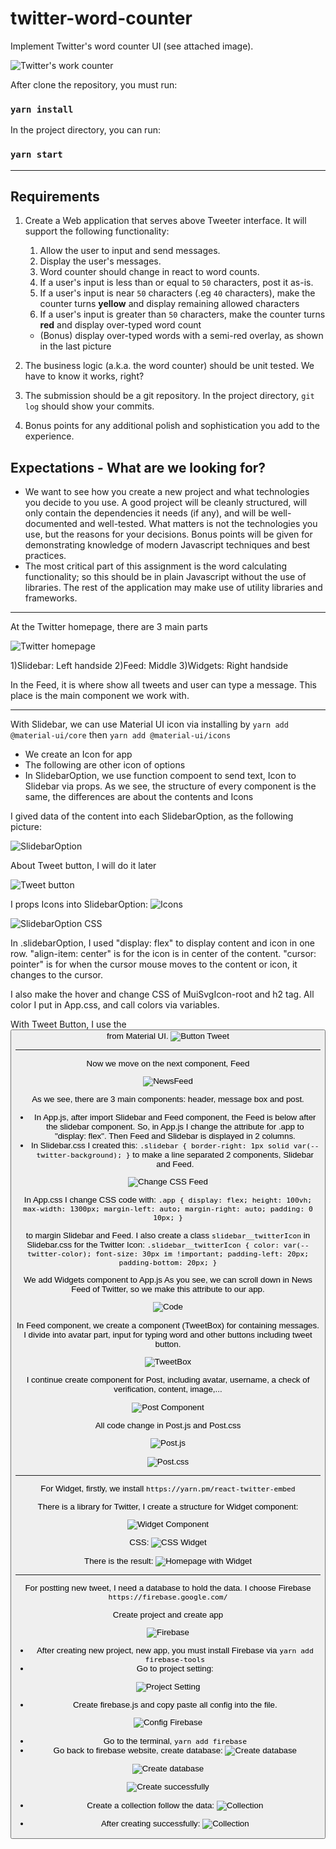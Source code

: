 # twitter-word-counter
Implement Twitter's word counter UI (see attached image).

![Twitter's work counter](https://gist.githubusercontent.com/huygn/ceda027d1f679ba2a99a2630815e5ff7/raw/d860a2917372c8f155e9a2c20161d9076e4b8340/image.jpg)

After clone the repository, you must run:

### `yarn install` 

In the project directory, you can run:

### `yarn start`

_______________________________________
## Requirements

1. Create a Web application that serves above Tweeter interface. It will support the following functionality:

    1. Allow the user to input and send messages.
    1. Display the user's messages.
    1. Word counter should change in react to word counts.
    1. If a user's input is less than or equal to `50` characters, post it as-is.
    1. If a user's input is near `50` characters (.eg `40` characters), make the counter turns **yellow** and display remaining allowed characters
    1. If a user's input is greater than `50` characters, make the counter turns **red** and display over-typed word count
      - (Bonus) display over-typed words with a semi-red overlay, as shown in the last picture

2. The business logic (a.k.a. the word counter) should be unit tested. We have to know it works, right?
3. The submission should be a git repository. In the project directory, `git log` should show your commits.
4. Bonus points for any additional polish and sophistication you add to the experience.

## Expectations - What are we looking for?

- We want to see how you create a new project and what technologies you decide to you use. A good project will be cleanly structured, will only contain the dependencies it needs (if any), and will be well-documented and well-tested. What matters is not the technologies you use, but the reasons for your decisions. Bonus points will be given for demonstrating knowledge of modern Javascript techniques and best practices.
- The most critical part of this assignment is the word calculating functionality; so this should be in plain Javascript without the use of libraries. The rest of the application may make use of utility libraries and frameworks.
_______________________________________

At the Twitter homepage, there are 3 main parts

![Twitter homepage](https://lh3.googleusercontent.com/01Cz8C7ZBp6USRXf-Ge_WAfdYhW72VLRd-P86OH-lTtz49etSj9Q9JwYyyT_7L6NOyLL2cO_sDjGLraHyQxqoDwSKn_BepQo_j0wTPWg7LCGmIq4j_AdJcoH_3SL4UVoFxgBpvnwQyp6t52m5QMgzGj6O_5139uMnh_iFrIzity76PISfi6Sl7R7sVb73e9J9txq-FH6V9qPOtqXtO25pIpVzgaXZsLiKZLD1N4-Mx5NqHjto4gh9FtS0khxcC9jPfJHmO7-iGQnKrm6IvyW_sgQBgCkAHXuPJCLP_wZHwQLaR4mKaGsP-SnQP9qMuaFaErkuGZHPdW0RpKQ05_N_xQW43SUTU3IxioqPusQcI9vvXmd3ta8qkRuRY6MqmL1P9lgcQspJvyeYrxZFQCuynsiIuOk38g3V8rzZjeR3GXxXO3pTc_rnP4V75Z7sibK3xn7NOMjfyv9efFYFad3YbU2W6s9ZZRN3RRtNUF3ejEhz0XYVEJuTmX7ou6BE7MhNy8Rcb519Yf25X72LyvivRHfBUJ_PoJxwC5NNnbNNqhJTDqHsdSXZHccc5kxslN6K6uEsheJ9rohEaJoZbLG60K4mdnLS-IgDU5U9hm2fujkUUtay_c5-QeVrBDW9DamYqS21kY4cZca8ERNVkfCQcjVxj68avvO8cQMUZo7Vmv6ne18190yqnF54QGwM0xI_-W2AHddpPAC---AgbMoZWc=w1688-h949-no?authuser=0)

1)Slidebar: Left handside
2)Feed: Middle
3)Widgets: Right handside

In the Feed, it is where show all tweets and user can type a message. This place is the main component we work with.

_______________________________________
With Slidebar, we can use Material UI icon via installing by `yarn add @material-ui/core` then `yarn add @material-ui/icons`
- We create an Icon for app
- The following are other icon of options 
- In SlidebarOption, we use function compoent to send text, Icon to Slidebar via props. As we see, the structure of every component is the same, the differences are about the contents and Icons

I gived data of the content into each SlidebarOption, as the following picture:

 ![SlidebarOption](https://lh3.googleusercontent.com/cJDPtThFNOKCJWycxxA6VDOJXXzqlTk_Lm-JzcXbXDzEc92YBmz9x7eZhCiV-aNaYj-T9FRs_oDJduzoGc1Nx0CW8CJDBI8XrxvwzQVcjMTxXNUBoyziWlczneOkwLL8QaMn6u0UBLRRUWTJTzhA0zTc-McLpIXr3Q1gp1qd3gDV1833rWdwqY95AQ7tiDIthfmHJ3ucgcdOrNJ3qOPXAtGRNm4Cqkv4A9uMjAa0iMAhhp2A08UZTadbG5kfV-QoIfyDrF4axzC5N3LSJU-cGtqFgIYUb1af0V8Oj2rDjIz7yl7BLQrr654p9zP1KE9y1wm800P4eJdxeR2s25ZxOV8xFihFouC9cwjAmT4iIKAiSCvWrlvhHSw-K3Q4YMtKBf0BovsluKHA3WMxesH3gOYX-dpHxkGzWnN_KzEzCjTF4JleP6DCTUBOZmmuJJO8WKQ467AMoBeJIpx37ygntm8NcdCTAeQjugz7wzEW3qaL29utLTFs-2wMahGNQOFFrb2IIUXY8N84Z00vNREDAHw3vnDcu2zpt6jtCSsWds8OAuTq0wb-PqdtB2L5DihGXK-IPB8RhIzRJ0QrpCkn0ZNJdDiuTTKbuoH37kM-N5Jq96Y6MAugvkvRQoVjM1ly7Akjpu-rfSaYkARL7QnBJi2leQUwIOBkXl5BKIWRPBd4uocGahcU_PkR-NpCtErRggwJfF6UmwRu78-HnExBFkE=w1688-h949-no?authuser=0)

 About Tweet button, I will do it later

 ![Tweet button](https://lh3.googleusercontent.com/y8w8lWFfUVdnV3aU6XlLnHvadmkODgl5rdSpS_pk1qPnrSN9GV3bNsEcl4EtRUY_14-IVCCktyuJ8Afj-cGhjQl5hMoMXa-RivghP3DUH910S2ZSIYPKjpb1o_K-sDUIf430R82IkF3LXou1ZpIPJ7KPJoJChNLutkmEZR8EXk3XLXMKODbEB60vFsenv_HK2PkWH8FjeY9w17d5BeHibM_Z3PrVLPsrSMW0gRE7e4vH5FbH45WCFTbBU-fodAUwd3Jn_1r4SwtHgBbgfUN7orfiJE_Ul-4mcTmuF7_iUJc-tRxfAlGeYf89r2w8Tx62R4I3pQxOFSVAN0VeIzBUqcmJze4EvWemvw0bl9z-j4FD4iPts_JFFiYh1DsCuA2LiHva-pW2_BnRm8QpISFqdSYmkMpP8jf-yScgRMZWvNHIUU3_5EjZWiqEzapzYY3dDuslcCzLAsDuYJRF5ptbMWlA9H6XBPiAH335H87sbwqNGznJiRpfNQvtSACTLukDVRaYBxbc4F1tz2NLULDd7mZ0DK1ZVPURcj26YqqcW0cZCF1I3sJZV1loPFYhn64e6pt5_2AGvc8fc2JSKIn8H39iMZGZlIqPbvNSdkLT4LwgVEMl1kRPGAhT3YCpfpoRt1tmsn9ywBuFA3PF9_jIz81hsljhyAAYf5Vi9oDL5TRjWMdQglYEwwFs6x9o5tW9tSASsw8J9hGtj39N9e8E3dI=w1688-h949-no?authuser=0)

 I props Icons into SlidebarOption:
  ![Icons](https://lh3.googleusercontent.com/Qg_KO1a3zvCqcpMuzMkWSzeilrypIMAfFPN3FlMWPoqAYo58zy4Dralw6q4SpVVPf1yOtJTMjZ6VmSSwD2lZZEgQi3iJ5siqCSo_cw_P4_uIFFT66MIosSgqb9zbmBU2ID3tvvKH6j_mIQ7KrIf43QqgcVYZ927AfvY4NFJCp_sQAETqLU2mPYRbxTNhbmZgt7upcaarrhmb6qga9LhOlIxZkViCt5PVvYABq0ugTYF6rk7ceMSz8LmZdeEBj7Zf1Ky1hdaHQONw1OVHgy5gQ-YOOK5IRp1mevJBtk-04jjdgJYa9fWUr4nmP6LxRkUgkjun7wtTGrMWjl4Pfvk-fyQj2hafI3mf4kGqLZoUClqXsUM89BVO549PjkxrzqniF38q2e7GlAZbUVR60zzZEuTmJd72DY_LjwtA8tod2QoeO-LRhx9o6VnHWFNG6So9_ehm__lNTf_64ZAtJGOG9zx6469G04-BhFiH92yozBmTNjEtBNGCudgHYoWonZ8wkvLDgzqzIhYql-Q7_jOIXh_TvS2ESNnMEFGG7a1v8PPpLkcQAdgGb6F5MZEXNurn_NZaB_jPQ75Va3A4SFBTesDKApFSwI9mQOb5LUX-2D3KpRp6Yr3ssGuzRyEWpzmFz3_uaJlXBwP4GcW1hvkHaRZchgz7IvKL8VcQjruSnq9F7_oeuc_77e2GQbJ0HUkPF5FijKD26viiafmw6joIPDM=w1688-h949-no?authuser=0)

  ![SlidebarOption CSS](https://lh3.googleusercontent.com/TaUbBEvCowz--yrpUIWolhJ393f1TDLWEelx1Bzklx30-qdSh6DpS3iAAF7zJ-S9reP5AQBMuzGlovDu-WsnUPRc0g2tZ46nQhuMsz1JVxmZNaqVg31-abiwDLgyKU4FsXMGDIhgsgdg6B6IFt_8556X8K3-37QYsznmrdXL2a4H5eEbE6RijMHyxcH2SwXmmPssMzrhpEDOUq9OLY3JOK9YvXTXP6lnY2GFb2ysUnt-XzcTCYQQ2OSr04avjJoWZN1wjmBUT0SOH9T9nX-GqlCApYgTVuHkdKA-oqshsPF0TPriKaUhLzRLb5U9csOCWorYtqxoqxarq3AWCaAE8xeWkrSev-MK0CiKgedgmtYe83gcAejwSYbJ2ZVmaBYC3-yqRyCBn1GGEm8wWcuEjZ4vO4HpMgrPFIZJP8q8h6b1ExFbErP_i3_62_SZ5miYJCVCR8bi9nm7yjlF4hA5VCudCb-U2PBvQ8QQMWMMQ04q_maL0HqXNEX7I77P-LEEQaH1OuirGR2kGvHrZVZMb8gXNsomehW5JbNNEeqNoNEPHdtefiiWvSY-n2na_-FBCH1VLM29Yr7X-2tn1Nth-IUWEsCM4lVEF40bT37k1o6G6b-6Fx-q9mog2JqaOMq_M_l16wKuSACSbh0e4uZrG4kh038rwCGfYYcIPnDIR4kTVazV8jf00PyYveHq59PQIfw0S0b34No01Z9KZlxh2IQ=w1688-h949-no?authuser=0)

  In .slidebarOption, I used "display: flex" to display content and icon in one row. "align-item: center" is for the icon is in center of the content. "cursor: pointer" is for when the cursor mouse moves to the content or icon, it changes to the cursor.

  I also make the hover and change CSS of MuiSvgIcon-root and h2 tag. All color I put in App.css, and call colors via variables.

  With Tweet Button, I use the <Button> from Material UI. 
  ![Button Tweet](https://lh3.googleusercontent.com/Ze9XCaAmUewNZFUvJIE3Ves-gdba-rIp5Nx3H90KMqX_X18i0Ext3cuv9Wgru-BlnAeUu5lT-5Ng65kYRAJoi5ZEjef1ugGMdyEXUqlRWG3ek4qeKfLCKPtIZf2k53wLP61kFlTSixAF8kGiJ9t-Ow8gcXjwET0cQcGXEmjRjwePMwzhf8BcpBiX3yHH8A3GO778uimbnw1olkcfZzVoW72TgObEP-Y-SX-PKGwtL781p_25wn483qc2x-5fN2wwkGk-dF4EyNh3q6NLyiC4su6Oeer_rsIgT3DxvRrtrbZhMklA8rEHktIeio5Q3HVUoqBohSo95M2gntDt3XQtSNHTe_KKuSCrFfGPw7C90Ri_Z-UQMyTtXTDuHKuJ9lOXMMWJL8ytGyJMXrssNIgqSkjX6RoHcdMEK29c_0-ZogVZyJctSl1rdwfW1mLWo65lzZ9MmsnJWTw_Gj1_jHhSuMmj0jkPnIhQjJ4leVMJrVexaHavjl7mAlHoma6EMC_GYay2qOuv93b9QgGd-SkEVqRKg4GLhcnytp9I8Ed1vPDmK3B9x7YBTYuSv4aTf7c_gTwsZXtgztLThckWcxK2vtisuzycfnJMD2W6P4RXEMLUC9S6IEDrwEDw8hJ59X1IyfBFbICsClp6Db-Ba9hEusc8IGgSvTnDC5hDf91thvScyvHyUAxqUxQzbG2cMXl1V2b1YUK4pT1_aLJNJaowJ0w=w1688-h949-no?authuser=0)

_______________________________________
Now we move on the next component, Feed

![NewsFeed](https://lh3.googleusercontent.com/iQf2NAyNNRLgSu946UgxgtYd4D9kHVvsm2T30yUa-tCCSkyS1Dm_ngjRCpk6UZVZfAfZf3m4qjC_VOPp1Wb6O425qK4sAekiZhDsEC8eY7lRnNw_KUYryNBlbrgA2Xul4o6KV7UQRrzuKl6BMVbF2osan8pnUZ34n1lgYvJxFFDfbyk0GUCn54CnphQEwXlh-KJK9aUfAFob_PxXiU7xonje5LSCtm3bVsf0hR-mwlDXZSRun9EPyUzstC1o_W2ZVDsMRh8JNs3JAKeTL27VMoGGd-WZHXj1utNZ80yMSQ6fMVsk4-QvQeXnU5-mJBwTRxrGYrCknQcB--FbsFMPvdiKQlA9BX5aCtx0Tf7zDg9Y72PN4D0dMTDIRfV6Ge60bygYs7u9xybTwysp-MWGTzMk9A8N7wevU9QUMQmq5TIvkfrs5v6z65vIdUHwgMOaksYzqPgpnGJMQ-ecRChLW5WQqGiIdmWawByxVEh94rNWH-l5_-fGbPEXBMNkIu0eidSFoGsIQsBgzxf1oZEKpwFHMmbBo_1BOYvR7NsPJHHqI-9w367OO-OuvIFpWn3buNFq61EsswWCyFYQAJ5ztzG2YlaxWvfoYm7EKcgncdOwfEGptwMyPr4iUYSP0EQyjl-HZJtvRo6HZoryMHzK40o0o24Wri8d43LcsbGJ00m6C5PPKNuOdj6UFx3uU-gquVmPx1NO_-j5wlSnN8bcFFI=w1688-h949-no?authuser=0)

As we see, there are 3 main components: header, message box and post.

- In App.js, after import Slidebar and Feed component, the Feed is below after the slidebar component. So, in App.js I change the attribute for .app to "display: flex". Then Feed and Slidebar is displayed in 2 columns. 
- In Slidebar.css I created this:
`
.slidebar {
    border-right: 1px solid var(--twitter-background);
}
`
to make a line separated 2 components, Slidebar and Feed.

![Change CSS Feed](https://lh3.googleusercontent.com/QJQJnpgl1sMPS4Jopk62tgNxq1yyTqVUMs7_58etEJomXoNZj5CF0bRdjFUFaCwUlojaiH2hJsfG4mSNGd3aXuK0cMk66aBPwsj6Qy99puVnBIKdDpZftdzGmb_GkEdB_KaRvFvn8GW13fUaPppxKJsHJHXIxUOcqGacPn7xodMrQJD6Oip7LKuplKSbacOLFSR1Pi4VUQT-M9vn5V8pLO4JKpQsDdoDfBxZNWKDkQfVtdNcFmUWopaLDMuOXQj-0RpF8_etlXjBiNV4lMuGNXbB8zpCrcaLTJHLF5kxac4rV54cY32TLnceUtsPwgylM_pSGYPy3Xsx5hVNdG6U1LheC0HhP3oHhu0OM38q_xmKFRZdleeJvjCt7iyb73gBRjzQJIbCC1dZjcrzQ6An1OIsMdKg2U4G30naUi7XHH3__8KjThAnmrm2bw7AICu9jPMMZv6Pt82uqqxbhPd55leHjj4Tbp2SpxSPfXHqIm2FB9XahWboBHNLqD8P2AUiYF3z4Ul8gsJpTy4Xj7xhrnnKI5qavjrOD97JfERS0YBhFIuzWu9G-cCObS5pvkCUlr2G20TaHa-PEVRwxM-wUYWgG6uWVMf0VE7qhgU-uobkFnsA2_BCS1n7MsxeQRKNzzK2NaprTE6SaSo8a7U22bUq11ZwtJE7ryZIxgbOgyhKT6Y9S9Bj3LDdgjAQ5jDtfQPSyrKFFlWCwXxhPcSjPIo=w1688-h949-no?authuser=0)

In App.css I change CSS code with:
`.app {
    display: flex;
    height: 100vh;
    max-width: 1300px;
    margin-left: auto;
    margin-right: auto;
    padding: 0 10px;
}`

to margin Slidebar and Feed. I also create a class `slidebar__twitterIcon` in Slidebar.css for the Twitter Icon:
`.slidebar__twitterIcon {
    color: var(--twitter-color);
    font-size: 30px im !important;
    padding-left: 20px;
    padding-bottom: 20px;
}`

We add Widgets component to App.js
As you see, we can scroll down in News Feed of Twitter, so we make this attribute to our app.

![Code](https://lh3.googleusercontent.com/RLz8juLyqK6GgWBL4mw3F1RQa9aeT_GGgsnwDx19-UVcKd3M6zlCfS-rnYj3D4fsC6OZ4hq9u88faQXJqZ3_myUkVcXYaeuLfuPaGloMCkVKvpKtH88b6CpixQrGR6C9Hnw1gw9Pj6dz8vtcsrWj0IzjT8dhyU0_tiXBb0ZRi_zHkM-YvqrG2XMGI8VDThVi5Jom6VIyP8MECoIZM2m4d0HaR61c7n6UlprVIZZrKni7dxwxJo8S0rtKJ9rCtVyW9qA2VhfqQpgQAQqznIkfBhG2wdfE8Hji-gioqRuZybxGoWK-TyEUzlNXRmRQJAK0fiR12xmotQ_Td7YsV8nbLcSZ1DfMY7XnRhtekrOes6qr13QzwCk3MZVbRPeWxZCKyia9I61opJLtXPupfnYDr_1VfRrDn9RyNVd0hKrA5IQE4HA7TXj4CEQfc4IcEyAHGIbeWiLG2maOPDl1NgtIz3e9aXrY7LwYZAdZMddXu1O1ui53pQpU4I-cyQ2xJmWY5byrKxGANVxrRa3ug0DzWJrip-8Y5lNcgKGaQ_PQpCeW7xv87MECqjpKzzrmBd8i2mk3e1V3fzvcFjl0crTYBIw-SidcNOn2pq4AB5m5lkIeW4BC1ajcku7J82A_bMS9Obf9hkfT41BcBkyXNck5CcvEJK_aBHCuOsi2NqMYqVgdjEc1P5zzujRoBpyJ1xToiZSBajKD3tRP7J1iRo0q2R8=w907-h511-no?authuser=0)

In Feed component, we create a component (TweetBox) for containing messages. I divide into avatar part, input for typing word and other buttons including tweet button.

![TweetBox](https://lh3.googleusercontent.com/PemxgWbqw7SJlKfa-fyYKmMBmiYl3N7mHFTSCvitI0-EyLGLK-bm7rv5Jt14FK-UA87wifQU3bRJkrzQSViE4xMm_NrsYCybRzzz3CiD3sMXpsBuZutl2QQj6bSw238QQilZUzGk5ZKiSL4s-E5ktVNRd4NVUn-E6xVSgH5NbGdOyyCym7X3rwyt4ZbgLaLyXOMTzCiZ4bXSjacjUPAJ6ne-wmS-Kg_1xCbeEjjk_YQQD1GrUuUQGsdl-K2mIEG3NaHBQhiQW2eT1alNyq_bvegNoiluxxK98g5jeiTRxSdG2mVWs-q0QaL80PymQW_khRJh1Va7df2J2yx_nVzZKWvf4XBLk9n728vp4F-cIr6NFJ2TCBgI2iVYcn42_9pMhTtZWgTgTPNw2gTvAqfVDASyq7iFB6YEyS6OXBzDpbSuTjYzzHhMo9solGtRuv0bF4ub6SS-BL3s1YiWAVMFFlHdaLXJRz-wF9SDQhdL_XkEA1vQL7nPB2AWVVOg7iIBhlOqg_o9w75vrlNPoi1LISfrgx9X1qSWMN8hHFV59tVKwQOl9GnfXXEHoBCPk6HNw7OaFiUv2B13DkGT8qWpow1WqOcliWpj6iEzBdg4jj9A9zDYI7p5c4hhzxkLuID0LrDBDo5hYFdlcSN3i6AnoybuaFnYP4vMy99hvraAuUZpjMnopqwtsZ2p4YF9t-_vMZVWU-pazEwSYZq5229d8bE=w1688-h949-no?authuser=0)

I continue create component for Post, including avatar, username, a check of verification, content, image,...

![Post Component](https://lh3.googleusercontent.com/xRDCrZ33bXDrNJzT7BM7UOiHPU06TCWoDi4RfvqYQfZ0nN5FUnFDIKCBFXdSZEuFbWjTLRT73Jz7ocKp0hh9BxoeM0AvAybZGFEUhUf6nhDNh5RlwlXZvPtGNsi83XYEb2Dt8vo-irUYZMkbz73Y3fNBPInNMW5IpTUF4_N8ChnVqFEYx5bsTvf7sTRcc41Pbt2ndP7umYwd7hZ2pBrdJnWcuBL3K3ae1rEhS5N58FlBjWBUgmMTDNt_sAox_aB_Hj0bsOjwGa4Yvrbfv6aeFam_wX2ReRAF5XZ_v5e0AIN79357_i1xY6Al7LyuVYTNJbudWrXi7zXISS1bUdXQZjgeWWlsHNjr8ySPhYahJIWgFaOUoIac6XblJMcaJAYL2ZUMnan_j_pFoAXUopKX0csxVWQUt94Vl7BE-QfvKlqnIWmN2H3y55RhRQIPGEwgpDeM_mWISlEoBa_bNTc5bukXE_Xk-TFT5Bwz4SiqaYox7mhQaomVeWOhcRTqlLP10AAGqkAx63aijlfUbZ_nvHLpNpwxr-x9gSN76Z5O1cGOjVfc4bs3P-PxTeesGoUqaGa_XGEVsCXaSeD__EDwoyEozHugHYwPCVZ1v2gwoCZIkppPUXlGmOL09nqdo7f23Jc6mH75S7Nq-Tbdu08kKyvqta-wy8APbZApH_UTefd-ecW4rw7aex8mclSxsH9uYb5b1_BtPCeEvFVEerreMsI=w1688-h949-no?authuser=0)

All code change in Post.js and Post.css

![Post.js](https://lh3.googleusercontent.com/xziZcnR5h087XyA8szac4-Y3xlfFSeKMFJ0SpSfYLX4T9jxolfuLWGguX0V67qFHuTYMQ1pWGrb5lah4NR-d6OCcyNNBlfbXRmIe4YTzzI_RVLnDcsNF1mVIpjFXqvsenpw1rdHBJd-d0kwckJEjW33jGrpHiaeQ0Zq_4LSYNjRNFGhgfWmHm4lh4Ky458I8QZ2V335juNur0x9Xq35aUy_LS4sXlKnpGskHQ-Bvv-UVHRjNVSQ9y8LcmIlYbtcuHuCyjSHbvp9S3EalEilXUDVnN9lFR71kBiEi1rncyKPzOvoFq2vxistNNbvU15y3lH1gz2cFzH191UmndwwQJa3OstPnbEti6wHW3qxs-8PBgnogc8pzmi-ubf_e_4OmMjBkAj8nw2JhMGE7i6mz6KCM2cPH-NSmS7kiD2hkJvjbVz8NSU_KRuHD0jbLUSOq1jkKHtb-84fyF-Yxqz9otsMOk63dphS9MvJPMXgLr2ghNo5dMaoFBuQ8xLfZhUX958rWs-v-hKc0saJPGWh_jpQVIo6eU2KPObDmpAicjjwX9Ed8xeCOL34PRPIeG-6EU4DtD3lMkOGsZCdQmZ_VxCIucvI_uFvnKu8437_blvc9dhlvgNIgkywWFNLP5Uxu6OZYUFVQ5aNXiJWN5RdX3uncE8MjU2CbSBNXzsstgqWBVMiw3dXUGSqkOY2w9zDisNrp9YaE8Yz3dkXy8KFVcOg=w1688-h949-no?authuser=0)

![Post.css](https://lh3.googleusercontent.com/3TB80W05Md3E4u-KQsueXbv_jRfYL5KMmpSeiWi0TkwRY3wJluWege1TF7sZvVLRV4WkB2unYcD83gBV793fsT2QIEbaubLXHcVB0HzV4eZefL0OyeZJi9s0SXMIL9HsPIUSPCKbOdmw7-TBNcIOGqPwt-3iRT3fr9OsywjqtmLm3oJrr37bum1CnFpZjPhiJtZ1O6ZUA_tAzI_ClZUK6bZGv5sBn-6dgm_8bjJs3VqaZjSY-Mh9nmZzn2zqLS4OOhzzglbtkNW2GMs9jon7ljz-Kd2GBwBTiZ8v9qxEFpXSBIReeKtdPQpxkMevc9oEXIs6ar1OjV9Whbfq507ZxlhvwiqVZNGrhIMJrDK2xnBvQYcjVPAShPgq9z4OoYH5pT1pkNIVBfDjldRaZk7qZchR7AvahNFlv7hRBXGgAtjkL3z-Ppm7Bi0fOdK0U86PlSO9vFkRqpyQvMFJR3JNjLu_pDbYdqmIirqHUxHuT-nn-XvHYf7aubDyQAxOHS5FYyGahPw9uaA6TYKzvABm8I8tYGjar3PUnt5MINZh8bE9zh-z1_FAvCrAdLJPgc4sKsfAXnR24Hptx7iWnw8LI1on_UFfBF1-jS-0en4Hv86POmgu4Zf0Z04u2zxGSNCi0jvQkZ-HX1R66PfheyrS_ouXnhyR0Ad975UIexCtGkqzKuKKWwBwgkWqvMxiwXvk1HsbgKEsBimtWGrDRFKwMI4=w1688-h949-no?authuser=0)


_______________________________________
For Widget, firstly, we install `https://yarn.pm/react-twitter-embed`

There is a library for Twitter, I create a structure for Widget component:

![Widget Component](https://lh3.googleusercontent.com/sBUqa7H5iVGN8lFj3HqHFz98Oet0AEJ8qvTzhKOxL7s_u1elgSg24EwzYqmsUgYe81NAzrTVf2gSfqY7bSqtE6ucvKiatDtg8nxpkU7Tlw1KErnYznW1tsHSmWkTAfV-SMWjtU5EbhrnqBC10gWR01SNnJqHDulnQBLMDWpLkL6T0qDTsyCv4IgHBt6JGC2Ez-cP6QLC3_oGgVQ1gK-8urxmWNXoFxiwKU9ZiiMINnPWtwI4q4G_Abk4YxbJh0NBDimIj-H-rf3BGwlMOqORqGaWnsrYBA3TF7BdRB4oP9uiL9pKxoricBzUhT5ZQWT2lddUpM5-1nonhCVTKdBD9r724jPhHxc5LLJMtcvOHS-VeDCI2nZw5r_AKUBM3Y8UxogzrmSGxFR_2JJYUUQUAR7zLmDQgVchBKb_8E8F3XpwtvMenQT5X76PNlvB3gtrG0bEEUtoWjl5eX_U1rY4R4Q6ZIU_2Pdy6SQwMOs0eGvQRFRZjhznQ8EzhoetNoocx-s-PdQzB5kll-x9KXON4vQmbHKbolD2sjNKco6Q2wNR53vsP76iRxoUQD90o9ouC06k5tjNFIdEGf6EuKJtcnhXjHDhzfh4zZIboHrgLOil1Gx_zjtS_VOKKWAb0sxr_GH7ZlohDu5kiRhGMnc-3PJQFKCClUVxPGvn2qe1klkVqdzSk8MuNd2TYR-kvZYOC1WI96rYIEZYH31n4gNVEEk=w1688-h949-no?authuser=0)

CSS:
![CSS Widget](https://lh3.googleusercontent.com/MsgtptP95HOgvNdFGohPRbfKYhp6fIm0o-E0-j8jDWhREwvTRUqzAOGE8I-kR2tk0lLhv2yH6eJ5vkXz6pghBZMqcsxRcy2PTNfK5Ckrecw2HueiZj_LldxCnLPIMAw0CAPrwbiR-x_MwVJNipx2T_InVEx13EIp4u95-MqvwBt3AmzRW05dUx05j2O5fGN3RlpblsNCw5QMrqAN7fCUSbId18zbT1JQ3Tbgoq0wdh9u8cTWaXqIFE6xhxJPyOh_HDp288sL2JTA66ny5FgITB0IPnB0xHNTHKBJa1hIEfti8g7WEDbjhEDAgisW4AeYOUoQX2ig5VBiN6JQNZWF3SfWlpxgphdWRSFHU5bq95RZ6a36d7it7h4-TCB8kYnw4w_GH2FcWV0ZIBtBUtgGIPQHij7fEQXsavlusartL12ZvTbj3hGAp7eVONhzt40Eqy9kAuAdnY5OYb58tHH1iYZLfZ_63irwVG_Ff9q58rUuKf-zUe43mHXQQXAt1W7TWCRIIy8R7-JSN0cLnlxFejxxqnSRPuXoB5nhnMfJk_4f4MnzXw1m09a3UIFhCS2oLFVyIF-hIj1svwDGvB-haKKc7oiyhOuSpKotQaaf29GtXEHxSJMj4kegalEd5PDvVkmxZuN5eKg5qtGuidWixoCYBmMv7e5LzjQSxUcCUUVq45FqqKtTReT_3rmPdpEXuXPSMhne7ZmdXA_MU3xmc7k=w1688-h949-no?authuser=0)

There is the result:
![Homepage with Widget](https://lh3.googleusercontent.com/qfls1azsjLnpIdN26bsswVxsvEXDuUKGE2Ao1H_MqRBBqsGMBy1Q30VuM4vYod-rK0Ha3fi1aePUDqARyi2i4sqSAjvvw7G6ebnHfETKUKfrUHJUF3yi6Pz4pfA4UJF7xds9bHZumsmq-RgMGcO67xnt8uD9HTM7A0BxMRF7SRUpGw8DdqukQxu6XEeS8l3KzdRa295O3M2CP4uVv1aKpaGRyKPFQ5dm5RwUbruhaPNGOJfWjwG16etdcWqqLCOViRfnJ2OzNbgnwUingp3sNnJxB9KwwIk_m-MPDl0ts5yBBGYZ6Fiv4YjqbTfUcsY0A0f88qFWctAtJG1TQkShY16y9-FBTlJDosEQg1VhTzsOCZv2KG6g1u3Yn47o3uFzu3j89L1_6AxcI9ZlhuLJCIGgBj_46wcGaJDVUJ0MqCFNmPCEGW8u7H2OxLoq6WHoe6Sq8hBIaZAPf3SevM-5Lkpoz808ZlQyXmuSv2DPgBtlshhtGU-JqdJXUxTVy9gT2opTiiXrTxRLlCVQ1UD-GcIV9PGWNGgTQVF_IbfYkSC00FCgb6qrV3llEI2dNgYgNd4OwPxqgI50h6klX2rdP8RdWTWSaMHkFvcKdH34fSpDNi4H22S5Hs8xpRjOjxau9No8QstQ68ly1XWXLm9Kcuq9PpUhOHxauMKu4a9y4eY75mmPInR3e4p-NdvzeFU2-WjmjwMl_uEb7yLp6hi9VvE=w1688-h949-no?authuser=0)

_______________________________________
For postting new tweet, I need a database to hold the data. I choose Firebase `https://firebase.google.com/`

Create project and create app

![Firebase](https://lh3.googleusercontent.com/TgmeS_NPtn-a0VRnetAqZjuE-YZFKkkFUwA8fORozNC_iM5hsM0m2t9QZjcX9yqvAcFxbyIqJqOOAnXCrkdXa91aFxy96lzAVsMatr9AHkFdZ6-uYhdOt_ZmX1bHN5RrYJ-paXfT6bm11piiQKCx42TGLAMNT1Z22mU-G3xLlYDWQN9a9ZbVOvI7eX-f3ZqO-uM0HbXQBSQvNMyJJ-e1__mEnyu0Uez3VJgC9NxwtUommJ6gIa88mY0cB9UaGFmhC9NESiTLufJGpwSzit0OqswzjomqALytBOu_PgAvrku7NGgJnAt3vPjtMWBYR-C7Y1IUe2XEL74PMR80GHdf6KPWX7Q7fAX3R4ywSzBvXNBFS64Vb21uLOY-jONhC_eE1kglaPkRSIQJApJ7ZcrAfz9QlpbEXY0rBlIhrXjfDeRgoTHM5QdcWIDIdj1NegtB3Zm_NDYAzTyzQtW2UEzWIh0wDsn8v9PpP4RwIuUHoFXd4FioSMgygYNUSRCFw6PovCkWGr9ClnBopZm9pBM_Wdt0pFG1AEyzgQQWIG3FemkQIC3b8mIlmBXCM9B7Dtw2ET9PsdLigpsRjio5H1H_zMt6-XriJqFhUgbUTXrtZww_5o0SG0Az3E0LuHu3F_H-xT3eKJOeRJIEasLfYnZle-zSGF632t_ilGNO_9EVMkUXWq-x-heakUI0VWDPSjunAJVJn6N-sn26q3GHM4xnzu0=w381-h214-no?authuser=0)

- After creating new project, new app, you must install Firebase via `yarn add firebase-tools`
- Go to project setting:

![Project Setting](https://lh3.googleusercontent.com/p7mIj77zDmMAq0I_CkBGsh-y0um9TFqnw2vCYIBdSurHNlLf6MjwZWcDp8USfciFRXnD3mfzTOWKzGBD-g1OYVyWjx96mOX-hb1N6-FKvFVSBaAhid0CSvOp3tEtwNzej4jowMA-hScKipJtDUXj6Cv-WKfzv99PQK9TQ0YbWShjvht0GK4qHZ0NXd5KMxUdAdgF6pmCx7tmjG_sQg-wKiPu6h1V8nOZ0YQIZv9dfnJ4AhsCs9c1zvfkLIp0lJsYEgri2HIOtkIopTdGVXOS7mDL49SnshAER8bSVRRF8Mik8vAKzDHLcSKz-UrNkE5pCDeliQ23FbzN8aXFjSX8hB4qrSx4-gKQ_Na1N9-vgbMWETuNOnhoHe7OUUMvytS_OiB8tklgRfBkF2cn12rBNQrd5cO6M7zw7cfMlU1v93_wJxWXfq_Yb5lEOGgSXr2_6MufmbE1xzpeHrTpyTnsXn7cVuxG4PeF8aNUAkCqQEk7q3Cf8XtLMhEs9yaXjd1msGiGG1avuCIlfHuFbyc6Q1S_lJ2A85H4CSS6tdKwlIionzWznKHfeUO1XVgJDAA1GaygF0m0Oy-f1gt-eyK_p_H-VPrb5547Ph3lZBdIuvBvNTqLVAdVvMzuqZDwIaoZQ2643sfevA4rmflaA1KCc08lRt_iFlbdUYMdvVoB6Xse3sF1gx6Q-8-MxzVzXhfHrF5QLuW566XK7lJtnWupLzs=w1688-h949-no?authuser=0)

- Create firebase.js and copy paste all config into the file.

![Config Firebase](https://lh3.googleusercontent.com/Pp8Crm7F2yNHdi0-0qFT8kZD_QxJGZGnVFCimP6qGOXUx_boH4GYNiYxCYd_49UC0KYlEWmpTkSiSq3ZDzJjNdoWoygBbGJJaaRybhc5uHB-InKjm8aa_9qGWTEs7pFC_E2c0QfxisYLcLeqfX-69SIVPXCsxXKWNTORp5OzvTc5cTlKmKssw6MOP5B-Udlz4SMt1YorFQ_pVucgxFlKYv94PQUWEmCamhUlblUi4TptbrDjyKTv-XwVvyolz07T_xgoeVt84Tv1IrL5ixzrWapRpFHaA39iUwbqVfUW1EZFp-ciYAB7I7o9lf-C1KqVYXw_t-jas-kEy7sW41RNJgi6oFjjLjeGEWZ_1l-e8G7iShQY_E9YSQJnTBp3v1Kjcaek3_lfqMoftO9DEjdLthHbmRxkli8A0b4iM-m_wrGwRXXoXPoQ__C8lJUskATz6y4TyPBFg3mKHrnVse3KCPQCCMkxPBl0iTTlr37IdLpgPoNSQPQuayCLLa_e1nnrEP72jLUg6JLfB7uCD-pPvqlv-sBLHV499K4ohzTHVVIlT2unIqns7y8VCwYBfxjRIBAeWliOpqANjuwy-ChGBI9K-LnxsHgj_K7WRBCMB6NuNdrJRbV7VY5C4NpVdpiwB8qyxdjAf-DlAjx3VRMpk10evrsydeWQI2_xCPKjkUFIy3jnRL8YZ-VpmbxuVm_-HcR-iBwlgGALCW-7ePMCX_c=w1688-h949-no?authuser=0)

- Go to the terminal, `yarn add firebase`
- Go back to firebase website, create database:
![Create database](https://lh3.googleusercontent.com/gCKPlIvBNsn74X4Cuw4NyiTVUG-pohB7PuGwo3iqtFNWSRkh9zIpUZy1lTR_1RKhEl8bAxUDJ0Z-OjuQMlVvuO9CgmApweMpUFG643b--ND1-rVnl2OyZh8GdWSZEjYUtRG12s1-vMG5v6_5igDHTt5EHcMm7Cfpmoy3ZaysbWugcxCeB_O6gH-1nMgWw3199nHo5ae81kyBuZYy6xZghEdhz6FWUxrvRrkIgVcZvcGDS0b0T0PeW5sOKJbDbF1l43b9BCn6dXEenQR1YL_SrVXh0WB9zYdQZN3_CeUgt-WMwEOhMNABKgIF9pcOWP85L6FniyBR-5MzW5QdMSgCSLcXH_HQZSp3NTIJdBLwbPbIWgZhROhIEiI7mQNWLWwbcuHKQqeTUd5Pq-hwBjQTGKgy8bopsZjjPx_W6TN85GR-eEvyT_uPYGwY_A53gLKxzCTj2QaX7uhYVDbPxW7ZJsEcRULwEC2bwM6Ryf-OGwViK01XSb204VRGjxqYMuYxBXVkVuNjaikl7cCXdK50ULa5LflQd8-6CxZKTh2kT4J6uJK4H2LYhDyeqRVpfuWNlv4k-EHfFCoXLv0VDyAKOQcsYls59hzrLOM5z1Q2sPk0kno5mIMclM98QfL2xiwpCWJnqSDCnpA1IHz_n3Z2ocKoeODog2o7BnPPjg6NncOuCOyO-2KzJhvbqpUQIfP1ZIkTpDll1qwF7OjL7EtG2DI=w1688-h949-no?authuser=0)

![Create database](https://lh3.googleusercontent.com/nnCxScfAdB71VsQtzrRyKFVoymyW_G1n8MVwpBeZ_-cBYOXU2lk9mEOWYQ1uv8QtDo75ZpjSqcILIqMEHDNjMu6k4oY5TKAwSz0gDXrZbwpgqE66_oQ9wTZXNggtQXuL3nmPhfFMMOp-GoJvtsWfKDBDdrtuzclk7cwNyewj2NX636YruyZc-v2wKpmc2is25cZ-uINNhtmAc2Cxd3diEXnFLj-wcQwxzhHvsP8SKF8-sn123uUFFkmZLgQDkzgmBoj_1ZHAs5R9K6Vh0UZFK7FwPAFkKikN-H8VDJwwQbWGKf_qLjSzkeGGysQHe-IhowEJRF6p-iBP6z2eHMuAMvndOYx0En1VQIAuzU6r17dZQtxhvRc_AE4nrpkg70cXHRZAflSUulofhdT2DZQNK3dxKR002S4lJAOZzmEt8vjbwuIluTIWnd5dk-PbuH6pPkShv7OWBEo6GY9nerlEQpM3DzsiIIrbDV9YTlkHU74KSI-vRgRlUBE1Eg0OZJsyxyw-pM2ugxpia3LNKKhS2KiFE_esUjodzhJMmMF_xC3Z_oO7oD4zr81obVyjLK4YECdTYVorq_0rY_XXD-2XM2p7zMnZG2ekftW-_t2EnFmvIj96JkKNCFFzDysuFY06hYqeJeixzc4aukr7LEzCUeGDmZwQppZkBA0BoMeLNzpsYEgLXmQwGgQFRJjkjlcyWeX0vYaVdeeZjSJmxK0KGc0=w353-h199-no?authuser=0)

![Create successfully](https://lh3.googleusercontent.com/o0oOghvMGOxzyrMMmoHiuzv-VkhNVVA4p3roLbeYusJs9Cz0z26lbRFEC5jF1-uyT4no7c6GKG16jQ6kfrwPEYJtWfoAsG2FtWWvgycjZ5MOZFxQcgxZVh1qybWZnUMIW0uUm9AA-TzMQozUAQhRdoSoqtDUEb4PNfewJC5Vw2sloJxxzKsTmkmU5A2C9krGOabFk4pPGMvHDGpZRF1EmWRpIpEsLV7yvFh8UJWo3jAmkS-tN2bl6z8WWnwUVGrZnS6mrZwNiIhwukxvRXjhHEC0E9CMP7j07X0B_zAd44cXHtyS7nm69_pNkzn9IksTTuRCV4OZUfAhzRPNH8WdcbcH0XVWLuNEPCStG7HH50K6Is1EQy3kP4RVeo8SaBYBKoPLB-pvq_43CHcGYn2ODNmOgzCwmoaM2WfyPImjC1HPbzduXTWoB1hiERRB0bFLaR_WqIjBqsOeXSpI8GU9fij4xeKFDKlgCWUEtdvgLkNub_JG7hyd6ZBJFGqEXsNOj6MBh_xmuUZZAJCFBZJ-l_ZBdbh6lMGkebILFGIwSwrhsgDVrR6-EbBZPSSy9yMyHD9RY0lNg9OO7jufsZF_HmyX1QNrZKIBMo-ya-YrVBW8W6CBjeyolxn9dOoSAovdeQuMFg8_dgKbpZxar56McGZw3QMjR5Vyp8muzWUii-d5ozOLBNm05LdAcYWw1OZEcTaifl2g-424i2bAYKAJJmg=w353-h199-no?authuser=0)

- Create a collection follow the data:
![Collection](https://lh3.googleusercontent.com/sPhYKEE9mMUKydmMsUsAw76q-QrMYQXMS-ZQmPpAjEZA-emz9OaX8X5qvuaVhNwHIUC7If4nSgzYxkQbUVYaJHoJOROAEh845q1gVzeL3eKM6k9-8Qj67YFQ0gqfqBm_3KIU88am6V2xlJD6G4J1chEjJwbfynxikWDrJke_oEci85J8RmBe0Q8AU6e7P_mmMCCISeyE-7tFITGppxxGuEq5t-nikb4-wvzC57Upl9YSZPb-nd2k2OpMJ77hxSMvCwvKE4xz1AxjvprvN47Rp9lcYILxR-TDF6WqXkcMBeMYdSiGCOe9tWNYZVNUwluNKG1vy10Y0AWTyajI1qTiHYEwWQPGlGZcK_94xcb6l9ZllCFTPIZeLhjUinZPjiqbO_OkBsYubTuJArJbe6_qEEsROAs7MlIf3MrzW0xFF0pAk-PHspMLb7iW5RMj1lJfqcTQRk1cnhtC8GmAwaATpPjUm4b0ar5vSwI4L5Ssbt5qjxUCgS3Rc32qgFjQl7pzMr5-c3cczsxUPYqj6onjx40rS0KKErvhfH1pV_ohVhMHnLtzNWOVSWdFzD8c1-Jyi-y2UVIgHLUZShRj0OnlhuKJfw0zPWqe7WenIn5MDczsMyf-Q3p0BXKjhO6H--V97Fw36Wr1UJUTsfTiVYLAaBUbr3_uUPMwYQ68e4d6mKAj1ve-GGbdf2msNiBxSQoBKMu0fHNEjEU-sNYbIg8axTc=w1688-h949-no?authuser=0)

- After creating successfully:
![Collection](https://lh3.googleusercontent.com/KzK-98JpuDePzkotEW_7O0Y2JLR-Or-5Wqa7BamqXMLr4E1kzZ1QlJUFpY0hVp7EJT9Ixux9ErEB3uHYAt0hb2d0FjSXdXF6yhgIJZb71xbIIrmIC9FUKFhgTU9_LkRIexYfqSVl30C28aqw_WUzZHLGW87oBgTLdtVg5X9hZeSo7MXAHOXZK9KWLrhNxPLf4gtOd8VUuXbazeJjBHtLyabckhQxH_UMo4pt0J001m8HVVNf-tb2rFqNX770eLOWzu1QRTlLRFo_hDCFTwPHxGFDng7bVeMqKQ_SNBQk4YVg662Gfm_7v3o2MQNqcJL8ojyZblfkrjXvYnaoH3qEAqsnydCSKA6wcGOb0DJjsn-_R3TLCue-KdZtnvJ_L9BjO0897O3PuweP8npsOlaqcrChJDhR4MW0dPHQ2KP7_m6pGAV82Sr9WP5bpuVoTGJmE2xathfLKSQn-YZ0bzxSvNJKT-LOdUxDJVEC2XFwv0hsa7hf-epEeeS-LaUJXGqkuOWOCwV_zlm6AbUyQX3q2rExn2WZsV8PHeiERoNn241W-GS1Jc5UP2Jweo2GvCFvMXs84XuMygzZlFynwJjfmKu-Kbf6uIIoPpsqmUl4nqNzEuaJAtYub7AB3tf6tf-_dTpSu5MstSZ_WEUjDSGD8_Br-jmbwRe6tbjDfzz7E6Uy3M6UdEs2_dXMjwYz6k0hJcsz4I8bS8YAj3yvQIscBO0=w1688-h949-no?authuser=0)